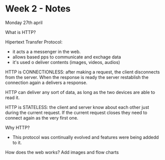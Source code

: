 # Week 2 - Notes

Monday 27th april 

What is HTTP?

Hipertext Transfer Protocol: 
* it acts a a messenger in the web.
* allows based pps to communicate and exchage data
* it's used o deliver contents (images, videos, audios)

HTTP is CONNECTIONLESS: after making a request, the client disconnects from the server. When the response is ready the server restablish the connection again a delivers a response.

HTTP can deliver any sort of data, as long as the two devices are able to read it. 

HTTP is STATELESS: the client and server know about each other just during the current request. If the current request closes they need to connect again as the very first one. 


Why HTTP?
* This protocol was continually evolved and features were being addedd to it. 

How does the web works?
Add images and flow charts